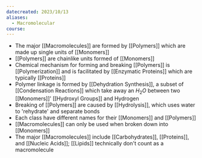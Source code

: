 ```yaml
---
datecreated: 2023/10/13
aliases:
  - Macromolecular
course:
---
```

- The major [[Macromolecules]] are formed by [[Polymers]] which are made up single units of [[Monomers]]
- [[Polymers]] are chainlike units formed of [[Monomers]]
- Chemical mechanism for forming and breaking [[Polymers]] is [[Polymerization]] and is facilitated by [[Enzymatic Proteins]] which are typically [[Proteins]]
- Polymer linkage is formed by [[Dehydration Synthesis]], a subset of [[Condensation Reactions]] which take away an $H_{2}O$ between two [[Monomers]]' [[Hydroxyl Groups]] and Hydrogen
- Breaking of [[Polymers]] are caused by [[Hydrolysis]], which uses water to 'rehydrate' and separate bonds
- Each class have different names for their [[Monomers]] and [[Polymers]]
- [[Macromolecules]] can only be used when broken down into [[Monomers]]
- The major [[Macromolecules]] include [[Carbohydrates]], [[Proteins]], and [[Nucleic Acids]]; [[Lipids]] technically don't count as a macromolecule